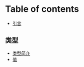 # Table of contents

* [引言](README.md)

## 类型

* [类型简介](lei-xing/lei-xing-jian-jie.md)
* [值](lei-xing/zhi.md)

